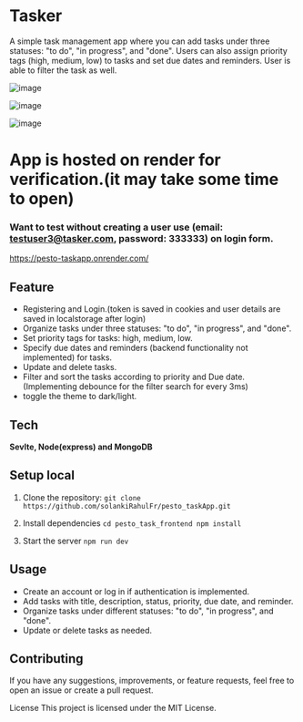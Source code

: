 # Tasker

A simple task management app where you can add tasks under three statuses: "to do", "in progress", and "done". Users can also assign priority tags (high, medium, low) to tasks and set due dates and reminders. User is able to filter the task as well.

![image](https://github.com/solankiRahulFr/pesto_taskApp/assets/99829859/59a8c6b6-c090-4d96-88bc-118006e1696e)

![image](https://github.com/solankiRahulFr/pesto_taskApp/assets/99829859/9623c749-2872-4357-b095-e702dc6200be)

![image](https://github.com/solankiRahulFr/pesto_taskApp/assets/99829859/94a2c3bc-768a-48cd-9a38-a4aa0a8e0474)

# App is hosted on render for verification.(it may take some time to open)

### Want to test without creating a user use (email: testuser3@tasker.com, password: 333333) on login form.

https://pesto-taskapp.onrender.com/

## Feature

* Registering and Login.(token is saved in cookies and user details are saved in localstorage after login)
* Organize tasks under three statuses: "to do", "in progress", and "done".
* Set priority tags for tasks: high, medium, low.
* Specify due dates and reminders (backend functionality not implemented) for tasks.
* Update and delete tasks.
* Filter and sort the tasks according to priority and Due date. (Implementing debounce for the filter search for every 3ms)
* toggle the theme to dark/light.  

## Tech

**Sevlte, Node(express) and MongoDB**

## Setup local

1. Clone the repository:
   `
   git clone https://github.com/solankiRahulFr/pesto_taskApp.git
   `
   
3. Install dependencies
   `
    cd pesto_task_frontend
    npm install
   `
   
4. Start the server
   `
   npm run dev
   `



## Usage

* Create an account or log in if authentication is implemented.
* Add tasks with title, description, status, priority, due date, and reminder.
* Organize tasks under different statuses: "to do", "in progress", and "done".
* Update or delete tasks as needed.

## Contributing

If you have any suggestions, improvements, or feature requests, feel free to open an issue or create a pull request.

License
This project is licensed under the MIT License.

